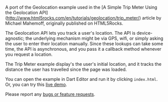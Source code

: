 A port of the Geolocation example used in the
[A Simple Trip Meter Using the Geolocation API] (http://www.html5rocks.com/en/tutorials/geolocation/trip_meter/)
article by Michael Mahemoff, originally published on HTML5Rocks.

The Geolocation API lets you track a user's location. The API is
device-agnostic; the underlying mechanism might be via GPS,
wifi, or simply asking the user to enter their location manually. Since
these lookups can take some time, the API is asynchronous, and you
pass it a callback method whenever you request a location.

The Trip Meter example display's the user's initial location, and it
tracks the distance the user has travelled since the page was loaded.

You can open the example in Dart Editor and run it by clicking `index.html`.
Or, you can try this
[live demo](http://www.dartlang.org/samples/geolocation/).

Please report any [bugs or feature requests](http://dartbug.com/new).
